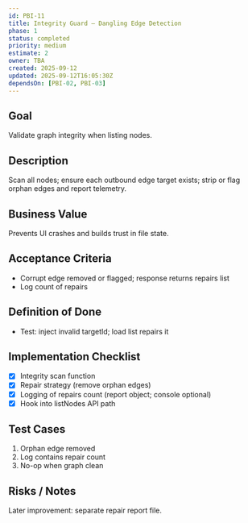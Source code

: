 ```yaml
---
id: PBI-11
title: Integrity Guard – Dangling Edge Detection
phase: 1
status: completed
priority: medium
estimate: 2
owner: TBA
created: 2025-09-12
updated: 2025-09-12T16:05:30Z
dependsOn: [PBI-02, PBI-03]
---
```


## Goal
Validate graph integrity when listing nodes.

## Description
Scan all nodes; ensure each outbound edge target exists; strip or flag orphan edges and report telemetry.

## Business Value
Prevents UI crashes and builds trust in file state.

## Acceptance Criteria
- Corrupt edge removed or flagged; response returns repairs list
- Log count of repairs

## Definition of Done
- Test: inject invalid targetId; load list repairs it

## Implementation Checklist
- [x] Integrity scan function
- [x] Repair strategy (remove orphan edges)
- [x] Logging of repairs count (report object; console optional)
- [x] Hook into listNodes API path

## Test Cases
1. Orphan edge removed
2. Log contains repair count
3. No-op when graph clean

## Risks / Notes
Later improvement: separate repair report file.
